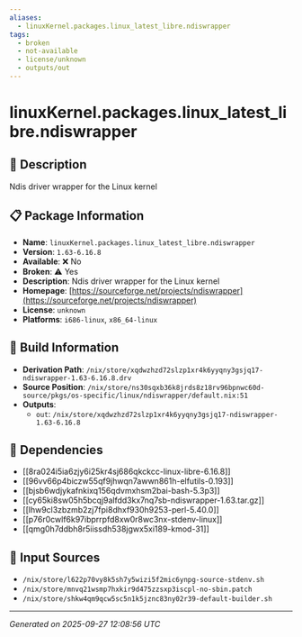 ```yaml
---
aliases:
  - linuxKernel.packages.linux_latest_libre.ndiswrapper
tags:
  - broken
  - not-available
  - license/unknown
  - outputs/out
---
```


# linuxKernel.packages.linux_latest_libre.ndiswrapper

## 📝 Description

Ndis driver wrapper for the Linux kernel

## 📋 Package Information

- **Name**: `linuxKernel.packages.linux_latest_libre.ndiswrapper`
- **Version**: `1.63-6.16.8`
- **Available**: ❌ No
- **Broken**: ⚠️ Yes
- **Description**: Ndis driver wrapper for the Linux kernel
- **Homepage**: [https://sourceforge.net/projects/ndiswrapper](https://sourceforge.net/projects/ndiswrapper)
- **License**: `unknown`
- **Platforms**: `i686-linux`, `x86_64-linux`

## 🔧 Build Information

- **Derivation Path**: `/nix/store/xqdwzhzd72slzp1xr4k6yyqny3gsjq17-ndiswrapper-1.63-6.16.8.drv`
- **Source Position**: `/nix/store/ns30sqxb36k8jrds8z18rv96bpnwc60d-source/pkgs/os-specific/linux/ndiswrapper/default.nix:51`
- **Outputs**:
  - `out`:  `/nix/store/xqdwzhzd72slzp1xr4k6yyqny3gsjq17-ndiswrapper-1.63-6.16.8`

## 🔗 Dependencies

- [[8ra024i5ia6zjy6i25kr4sj686qkckcc-linux-libre-6.16.8]]
- [[96vv66p4biczw55qf9jhwqn7awwn861h-elfutils-0.193]]
- [[bjsb6wdjykafnkixq156qdvmxhsm2bai-bash-5.3p3]]
- [[cy65ki8sw05h5bcqj9alfdd3kx7nq7sb-ndiswrapper-1.63.tar.gz]]
- [[lhw9cl3zbzmb2zj7fpi8dhxf930h9253-perl-5.40.0]]
- [[p76r0cwlf6k97ibprrpfd8xw0r8wc3nx-stdenv-linux]]
- [[qmg0h7ddbh8r5iissdh538jgwx5xi189-kmod-31]]

## 📁 Input Sources

- `/nix/store/l622p70vy8k5sh7y5wizi5f2mic6ynpg-source-stdenv.sh`
- `/nix/store/mnvq21wsmp7hxkir9d475zzsxp3iscpl-no-sbin.patch`
- `/nix/store/shkw4qm9qcw5sc5n1k5jznc83ny02r39-default-builder.sh`

---
*Generated on 2025-09-27 12:08:56 UTC*
